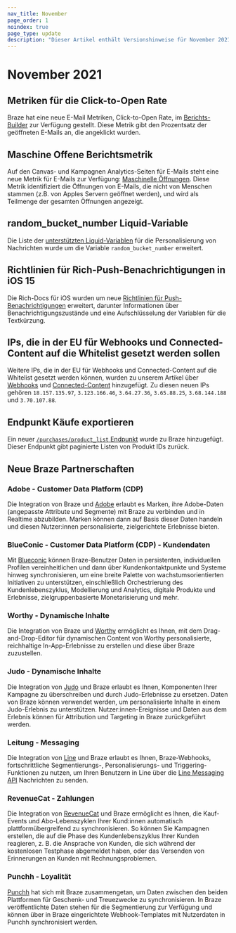 ```yaml
---
nav_title: November
page_order: 1
noindex: true
page_type: update
description: "Dieser Artikel enthält Versionshinweise für November 2021."
---
```

# November 2021

## Metriken für die Click-to-Open Rate
Braze hat eine neue E-Mail Metriken, Click-to-Open Rate, im [Berichts-Builder]({{site.baseurl}}/user_guide/analytics/reporting/report_builder/) zur Verfügung gestellt. Diese Metrik gibt den Prozentsatz der geöffneten E-Mails an, die angeklickt wurden.

## Maschine Offene Berichtsmetrik

Auf den Canvas- und Kampagnen Analytics-Seiten für E-Mails steht eine neue Metrik für E-Mails zur Verfügung: [Maschinelle Öffnungen]({{site.baseurl}}/user_guide/message_building_by_channel/email/reporting_and_analytics/analytics_glossary/#machine-opens). Diese Metrik identifiziert die Öffnungen von E-Mails, die nicht von Menschen stammen (z.B. von Apples Servern geöffnet werden), und wird als Teilmenge der gesamten Öffnungen angezeigt.

## random_bucket_number Liquid-Variable
Die Liste der [unterstützten Liquid-Variablen]({{site.baseurl}}/user_guide/personalization_and_dynamic_content/liquid/supported_personalization_tags/#supported-personalization-tags) für die Personalisierung von Nachrichten wurde um die Variable `random_bucket_number` erweitert. 

## Richtlinien für Rich-Push-Benachrichtigungen in iOS 15
Die Rich-Docs für iOS wurden um neue [Richtlinien für Push-Benachrichtigungen]({{site.baseurl}}/user_guide/message_building_by_channel/push/ios/rich_notifications/) erweitert, darunter Informationen über Benachrichtigungszustände und eine Aufschlüsselung der Variablen für die Textkürzung.

## IPs, die in der EU für Webhooks und Connected-Content auf die Whitelist gesetzt werden sollen
Weitere IPs, die in der EU für Webhooks und Connected-Content auf die Whitelist gesetzt werden können, wurden zu unserem Artikel über [Webhooks]({{site.baseurl}}/user_guide/message_building_by_channel/webhooks/creating_a_webhook/) und [Connected-Content]({{site.baseurl}}/user_guide/personalization_and_dynamic_content/connected_content/making_an_api_call/) hinzugefügt. Zu diesen neuen IPs gehören `18.157.135.97`, `3.123.166.46`, `3.64.27.36`, `3.65.88.25`, `3.68.144.188` und `3.70.107.88`.

## Endpunkt Käufe exportieren
Ein neuer [`/purchases/product_list` Endpunkt]({{site.baseurl}}/api/endpoints/export/purchases/get_list_product_id/) wurde zu Braze hinzugefügt. Dieser Endpunkt gibt paginierte Listen von Produkt IDs zurück.

## Neue Braze Partnerschaften

### Adobe - Customer Data Platform (CDP)
Die Integration von Braze und [Adobe]({{site.baseurl}}/partners/data_and_infrastructure_agility/customer_data_platform/adobe/#adobe) erlaubt es Marken, ihre Adobe-Daten (angepasste Attribute und Segmente) mit Braze zu verbinden und in Realtime abzubilden. Marken können dann auf Basis dieser Daten handeln und diesen Nutzer:innen personalisierte, zielgerichtete Erlebnisse bieten. 

### BlueConic - Customer Data Platform (CDP) - Kundendaten
Mit [Blueconic]({{site.baseurl}}/partners/data_and_infrastructure_agility/customer_data_platform/blueconic/#blueconic) können Braze-Benutzer Daten in persistenten, individuellen Profilen vereinheitlichen und dann über Kundenkontaktpunkte und Systeme hinweg synchronisieren, um eine breite Palette von wachstumsorientierten Initiativen zu unterstützen, einschließlich Orchestrierung des Kundenlebenszyklus, Modellierung und Analytics, digitale Produkte und Erlebnisse, zielgruppenbasierte Monetarisierung und mehr.

### Worthy - Dynamische Inhalte
Die Integration von Braze und [Worthy]({{site.baseurl}}/partners/message_personalization/dynamic_content/worthy/#worthy) ermöglicht es Ihnen, mit dem Drag-and-Drop-Editor für dynamischen Content von Worthy personalisierte, reichhaltige In-App-Erlebnisse zu erstellen und diese über Braze zuzustellen.

### Judo - Dynamische Inhalte
Die Integration von [Judo]({{site.baseurl}}/partners/message_personalization/dynamic_content/judo/#judo) und Braze erlaubt es Ihnen, Komponenten Ihrer Kampagne zu überschreiben und durch Judo-Erlebnisse zu ersetzen. Daten von Braze können verwendet werden, um personalisierte Inhalte in einem Judo-Erlebnis zu unterstützen. Nutzer:innen-Ereignisse und Daten aus dem Erlebnis können für Attribution und Targeting in Braze zurückgeführt werden.

### Leitung - Messaging
Die Integration von [Line]({{site.baseurl}}/partners/message_orchestration/additional_channels/messaging/line/#line) und Braze erlaubt es Ihnen, Braze-Webhooks, fortschrittliche Segmentierungs-, Personalisierungs- und Triggering-Funktionen zu nutzen, um Ihren Benutzern in Line über die [Line Messaging API](https://developers.line.biz/en/docs/messaging-api/overview/) Nachrichten zu senden.

### RevenueCat - Zahlungen
Die Integration von [RevenueCat]({{site.baseurl}}/partners/data_and_infrastructure_agility/payments/revenuecat/#revenuecat) und Braze ermöglicht es Ihnen, die Kauf-Events und Abo-Lebenszyklen Ihrer Kund:innen automatisch plattformübergreifend zu synchronisieren. So können Sie Kampagnen erstellen, die auf die Phase des Kundenlebenszyklus Ihrer Kunden reagieren, z. B. die Ansprache von Kunden, die sich während der kostenlosen Testphase abgemeldet haben, oder das Versenden von Erinnerungen an Kunden mit Rechnungsproblemen.

### Punchh - Loyalität
[Punchh]({{site.baseurl}}/partners/message_orchestration/channel_extensions/loyalty/punchh/#punchh) hat sich mit Braze zusammengetan, um Daten zwischen den beiden Plattformen für Geschenk- und Treuezwecke zu synchronisieren. In Braze veröffentlichte Daten stehen für die Segmentierung zur Verfügung und können über in Braze eingerichtete Webhook-Templates mit Nutzerdaten in Punchh synchronisiert werden.  